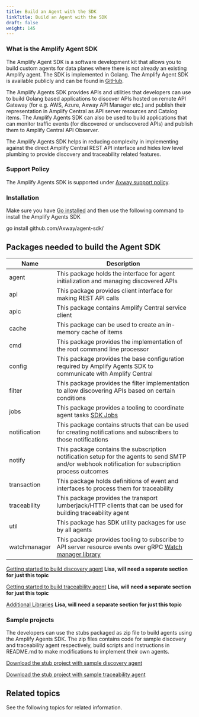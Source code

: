 ```yaml
---
title: Build an Agent with the SDK
linkTitle: Build an Agent with the SDK
draft: false
weight: 145
---
```


### What is the Amplify Agent SDK

The Amplify Agent SDK is a software development kit that allows you to build custom agents for data planes where there is not already an existing Amplify agent. The SDK is implemented in Golang. The Amplify Agent SDK is available publicly and can be found in [GitHub](https://github.com/Axway/agent-sdk).

The Amplify Agents SDK provides APIs and utilities that developers can use to build Golang based applications to discover APIs hosted on remote API Gateway (for e.g. AWS, Azure, Axway API Manager etc.) and publish their representation in Amplify Central as API server resources and Catalog items. The Amplify Agents SDK can also be used to build applications that can monitor traffic events (for discovered or undiscovered APIs) and publish them to Amplify Central API Observer.

The Amplify Agents SDK helps in reducing complexity in implementing against the direct Amplify Central REST API interface and hides low level plumbing to provide discovery and traceability related features.

### Support Policy

The Amplify Agents SDK is supported under [Axway support policy](https://docs.axway.com/bundle/amplify-central/page/docs/amplify_relnotes/agent_agentsdk_support_policy/index.html).

### Installation

Make sure you have [Go installed](https://golang.org/doc/install) and then use the following command to install the Amplify Agents SDK

go install github.com/Axway/agent-sdk/

## Packages needed to build the Agent SDK

| Name         | Description                                                                                                                                          |
|--------------|------------------------------------------------------------------------------------------------------------------------------------------------------|
| agent        | This package holds the interface for agent initialization and managing discovered APIs                                                               |
| api          | This package provides client interface for making REST API calls                                                                                     |
| apic         | This package contains Amplify Central service client                                                                                                 |
| cache        | This package can be used to create an in-memory cache of items                                                                                       |
| cmd          | This package provides the implementation of the root command line processor                                                                          |
| config       | This package provides the base configuration required by Amplify Agents SDK to communicate with Amplify Central                                      |
| filter       | This package provides the filter implementation to allow discovering APIs based on certain conditions                                                |
| jobs         | This package provides a tooling to coordinate agent tasks [SDK Jobs](./pkg/jobs/README.md)                                                           |
| notification | This package contains structs that can be used for creating notifications and subscribers to those notifications                                     |
| notify       | This package contains the subscription notification setup for the agents to send SMTP and/or webhook notification for subscription process outcomes  |
| transaction  | This package holds definitions of event and interfaces to process them for traceability                                                              |
| traceability | This package provides the transport lumberjack/HTTP clients that can be used for building traceability agent                                         |
| util         | This package has SDK utility packages for use by all agents                                                                                          |
| watchmanager | This package provides tooling to subscribe to API server resource events over gRPC [Watch manager library](./pkg/watchmanager/README.md)            |

[Getting started to build discovery agent](./docs/discovery/index.md)  **Lisa, will need a separate section for just this topic**

[Getting started to build traceability agent](./docs/traceability/index.md) **Lisa, will need a separate section for just this topic**

[Additional Libraries](./docs/utilities/index.md) **Lisa, will need a separate section for just this topic**

### Sample projects

The developers can use the stubs packaged as zip file to build agents using the Amplify Agents SDK. The zip files contains code for sample discovery and traceability agent respectively, build scripts and instructions in README.md to make modifications to implement their own agents.

[Download the stub project with sample discovery agent](https://github.com/Axway/agent-sdk/raw/main/samples/apic_discovery_agent.zip)

[Download the stub project with sample traceability agent](https://github.com/Axway/agent-sdk/raw/main/samples/apic_traceability_agent.zip)

## Related topics

See the following topics for related information.